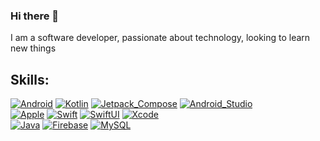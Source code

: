 ### Hi there 👋

I am a software developer, passionate about technology, looking to learn new things

## Skills:
[![Android](https://img.shields.io/badge/Android-3DDC84?style=for-the-badge&logo=android&logoColor=white)]()
[![Kotlin](https://img.shields.io/badge/Kotlin-0095D5?&style=for-the-badge&logo=kotlin&logoColor=white)]()
[![Jetpack_Compose](https://img.shields.io/badge/Jetpack_Compose-3DDB84?style=for-the-badge&logo=jetpack-compose&logoColor=white)]()
[![Android_Studio](https://img.shields.io/badge/Android_Studio-3DDD85?style=for-the-badge&logo=android-studio&logoColor=white)]()
</br>
[![Apple](https://img.shields.io/badge/iOS-999999?style=for-the-badge&logo=apple&logoColor=white)]()
[![Swift](https://img.shields.io/badge/Swift-FA7343?style=for-the-badge&logo=swift&logoColor=white)]()
[![SwiftUI](https://img.shields.io/badge/SwiftUI-2596BE?style=for-the-badge&logo=swift&logoColor=white)]()
[![Xcode](https://img.shields.io/badge/Xcode-1575F9?style=for-the-badge&logo=xcode&logoColor=white)]()
</br>
[![Java](https://img.shields.io/badge/Java-f66700?style=for-the-badge&logo=java&logoColor=white)]()
[![Firebase](https://img.shields.io/badge/Firebase-FFCA28?style=for-the-badge&logo=firebase&logoColor=white)]()
[![MySQL](https://img.shields.io/badge/MySQL-00618b?style=for-the-badge&logo=mysql&logoColor=white)]()
